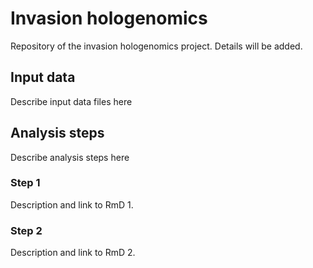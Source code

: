 # Invasion hologenomics
Repository of the invasion hologenomics project. Details will be added.

## Input data
Describe input data files here

## Analysis steps
Describe analysis steps here

### Step 1
Description and link to RmD 1.

### Step 2
Description and link to RmD 2.
